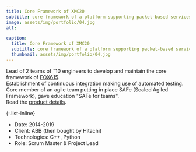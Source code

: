 ```yaml
---
title: Core Framework of XMC20
subtitle: core framework of a platform supporting packet-based services and native TDM
image: assets/img/portfolio/04.jpg
alt: 

caption:
  title: Core Framework of XMC20
  subtitle: core framework of a platform supporting packet-based services and native TDM
  thumbnail: assets/img/portfolio/04.jpg
---
```

Lead of 2 teams of ˜10 engineers to develop and maintain the core framework of [FOX615](https://new.abb.com/network-management/communication-networks/optical-networks/fox615).\
Establishment of continuous integration making use of automated testing.\
Core member of an agile team putting in place SAFe (Scaled Agiled Framework), gave education "SAFe for teams".\
Read the [product details](https://www.hitachienergy.com/products-and-solutions/communication-networks/wired-networks/xmc20-multiservice-communication-portfolios).

{:.list-inline}
- Date: 2014-2019
- Client: ABB (then bought by Hitachi)
- Technologies: C++, Python
- Role: Scrum Master & Project Lead